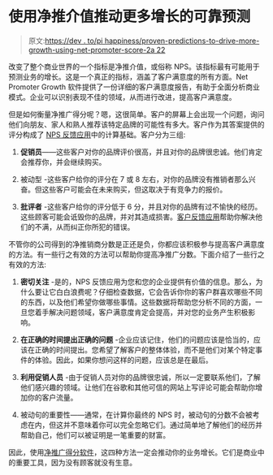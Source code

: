# 使用净推介值推动更多增长的可靠预测

> 原文:[https://dev . to/pi happiness/proven-predictions-to-drive-more-growth-using-net-promoter-score-2a 22](https://dev.to/pihappiness/proven-predictions-to-drive-more-growth-using-net-promoter-score-2a22)

改变了整个商业世界的一个指标是净推介值，或俗称 NPS。该指标最有可能用于预测业务的增长。这是一个真正的指标，涵盖了客户满意度的所有方面。Net Promoter Growth 软件提供了一份详细的客户满意度报告，有助于全面分析商业模式。企业可以识别表现不佳的领域，从而进行改进，提高客户满意度。

但是如何衡量净推广得分呢？嗯，这很简单。客户的屏幕上会出现一个问题，询问他们向朋友、家人和熟人推荐该特定品牌的可能性有多大。客户作为其答案提供的评分构成了 [NPS 反馈应用](https://www.pihappiness.com/)中的计算基础。客户分为三组:

1.  **促销员**——这些客户对你的品牌评价很高，并且对你的品牌很忠诚。他们肯定会推荐你，并会继续购买。

2.  被动型 -这些客户给你的评分在 7 或 8 左右，对你的品牌没有推销者那么兴奋。但这些客户可能会在未来购买，但这取决于有竞争力的报价。

3.  **批评者** -这些客户给你的评分低于 6 分，并且对你的品牌有过不愉快的经历。这些顾客可能会诋毁你的品牌，并对其造成损害。[客户反馈应用](https://www.pihappiness.com/)帮助你解决他们的不满，从而纠正你所犯的错误。

不管你的公司得到的净推销商分数是正还是负，你都应该积极参与提高客户满意度的方法。有一些行之有效的方法可以帮助你提高净推广分数。下面介绍了一些行之有效的方法:

1.  **密切关注** -是的，NPS 反馈应用为您和您的企业提供有价值的信息。那么，为什么要让它白白浪费呢？仔细检查数据，它会告诉你你的客户群喜欢哪些不同的东西，以及他们希望你做哪些事情。这些数据将帮助您分析不同的方面，一旦您着手解决问题领域，客户满意度肯定会提高，并对您的业务产生积极影响。

2.  **在正确的时间提出正确的问题** -企业应该记住，他们的问题应该是恰当的，应该在正确的时间提出。您希望了解客户的整体体验，而不是他们对某个特定事件的体验。因此，如果你想问这样的问题，应该总是在最后。

3.  **利用促销人员** -由于促销人员对你的品牌很忠诚，所以一定要联系他们，了解他们感兴趣的领域。让他们在谷歌和其他可信的网站上写评论可能会帮助你增加你的客户流量。

4.  被动句的重要性——通常，在计算你最终的 NPS 时，被动句的分数不会被考虑在内，但这并不意味着你可以完全忽略它们。通过简单地了解他们的经历并帮助自己，他们可以被证明是一笔重要的财富。

因此，使用[净推广得分软件](https://www.pihappiness.com/)，这四种方法一定会推动你的业务增长。它们是商业中的重要工具，因为没有顾客就没有生意。